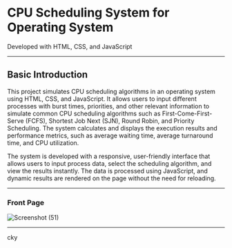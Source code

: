 # CPU Scheduling System for Operating System
Developed with HTML, CSS, and JavaScript
<hr>

## Basic Introduction
This project simulates CPU scheduling algorithms in an operating system using HTML, CSS, and JavaScript. It allows users to input different processes with burst times, priorities, and other relevant information to simulate common CPU scheduling algorithms such as First-Come-First-Serve (FCFS), Shortest Job Next (SJN), Round Robin, and Priority Scheduling. The system calculates and displays the execution results and performance metrics, such as average waiting time, average turnaround time, and CPU utilization.

The system is developed with a responsive, user-friendly interface that allows users to input process data, select the scheduling algorithm, and view the results instantly. The data is processed using JavaScript, and dynamic results are rendered on the page without the need for reloading.
<hr>


### Front Page 
![Screenshot (51)](https://github.com/user-attachments/assets/048bd769-f5c2-4d74-af9d-72faeda7848e)
<hr>


cky